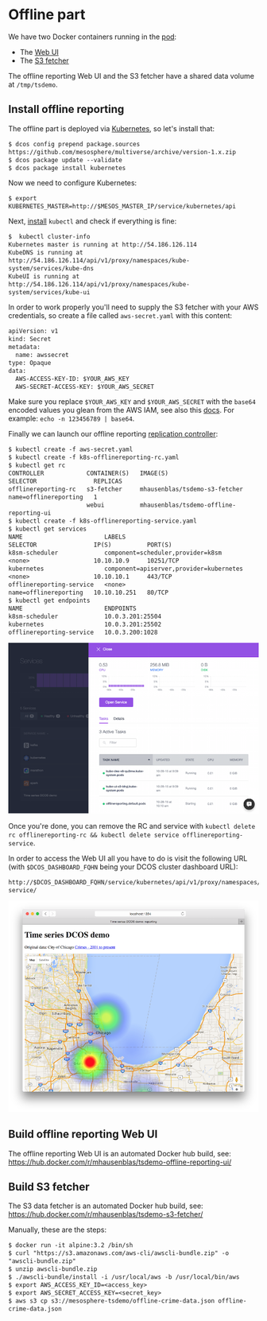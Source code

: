 # Offline part

We have two Docker containers running in the [pod](k8s-offlinereporting.yaml):

- The [Web UI](https://hub.docker.com/r/mhausenblas/tsdemo-offline-reporting-ui/) 
- The [S3 fetcher](https://hub.docker.com/r/mhausenblas/tsdemo-s3-fetcher/)

The offline reporting Web UI and the S3 fetcher have a shared data volume at `/tmp/tsdemo`.

## Install offline reporting

The offline part is deployed via [Kubernetes](https://docs.mesosphere.com/services/kubernetes/), so let's install that:

    $ dcos config prepend package.sources https://github.com/mesosphere/multiverse/archive/version-1.x.zip
    $ dcos package update --validate
    $ dcos package install kubernetes

Now we need to configure Kubernetes:

    $ export KUBERNETES_MASTER=http://$MESOS_MASTER_IP/service/kubernetes/api

Next, [install](https://docs.mesosphere.com/services/kubernetes/#a-namefivealaunch-a-kubernetes-pod-and-service-by-using-kubectl) `kubectl`
and check if everything is fine:

    $  kubectl cluster-info
    Kubernetes master is running at http://54.186.126.114
    KubeDNS is running at http://54.186.126.114/api/v1/proxy/namespaces/kube-system/services/kube-dns
    KubeUI is running at http://54.186.126.114/api/v1/proxy/namespaces/kube-system/services/kube-ui
    
In order to work properly you'll need to supply the S3 fetcher with your AWS credentials, so create a file called `aws-secret.yaml` with this content:

    apiVersion: v1
    kind: Secret
    metadata:
      name: awssecret
    type: Opaque
    data:
      AWS-ACCESS-KEY-ID: $YOUR_AWS_KEY
      AWS-SECRET-ACCESS-KEY: $YOUR_AWS_SECRET

Make sure you replace `$YOUR_AWS_KEY` and `$YOUR_AWS_SECRET` with the `base64` encoded values you glean from the AWS IAM, see also this [docs](http://docs.aws.amazon.com/general/latest/gr/aws-access-keys-best-practices.html). For example: `echo -n 123456789 | base64`.


Finally we can launch our offline reporting [replication controller](http://kubernetes.io/v1.0/docs/user-guide/walkthrough/k8s201.html#replication-controllers):

    $ kubectl create -f aws-secret.yaml
    $ kubectl create -f k8s-offlinereporting-rc.yaml
    $ kubectl get rc
    CONTROLLER            CONTAINER(S)   IMAGE(S)                                  SELECTOR                REPLICAS
    offlinereporting-rc   s3-fetcher     mhausenblas/tsdemo-s3-fetcher             name=offlinereporting   1
                          webui          mhausenblas/tsdemo-offline-reporting-ui
    $ kubectl create -f k8s-offlinereporting-service.yaml
    $ kubectl get services
    NAME                       LABELS                                    SELECTOR                IP(S)          PORT(S)
    k8sm-scheduler             component=scheduler,provider=k8sm         <none>                  10.10.10.9     10251/TCP
    kubernetes                 component=apiserver,provider=kubernetes   <none>                  10.10.10.1     443/TCP
    offlinereporting-service   <none>                                    name=offlinereporting   10.10.10.251   80/TCP
    $ kubectl get endpoints
    NAME                       ENDPOINTS
    k8sm-scheduler             10.0.3.201:25504
    kubernetes                 10.0.3.201:25502
    offlinereporting-service   10.0.3.200:1028

![K8S deployment](../img/k8s-deployment.png)

Once you're done, you can remove the RC and service with `kubectl delete rc offlinereporting-rc && kubectl delete service offlinereporting-service`.

In order to access the Web UI all you have to do is visit the following URL (with `$DCOS_DASHBOARD_FQHN` being your DCOS cluster dashboard URL):

    http://$DCOS_DASHBOARD_FQHN/service/kubernetes/api/v1/proxy/namespaces/default/services/offlinereporting-service/

![Offline reporting Web UI](../img/offline-reporting.png)

## Build offline reporting Web UI

The offline reporting Web UI is an automated Docker hub build, see: https://hub.docker.com/r/mhausenblas/tsdemo-offline-reporting-ui/

## Build S3 fetcher

The S3 data fetcher is an automated Docker hub build, see: https://hub.docker.com/r/mhausenblas/tsdemo-s3-fetcher/

Manually, these are the steps:

    $ docker run -it alpine:3.2 /bin/sh
    $ curl "https://s3.amazonaws.com/aws-cli/awscli-bundle.zip" -o "awscli-bundle.zip"
    $ unzip awscli-bundle.zip
    $ ./awscli-bundle/install -i /usr/local/aws -b /usr/local/bin/aws
    $ export AWS_ACCESS_KEY_ID=<access_key>
    $ export AWS_SECRET_ACCESS_KEY=<secret_key>
    $ aws s3 cp s3://mesosphere-tsdemo/offline-crime-data.json offline-crime-data.json


